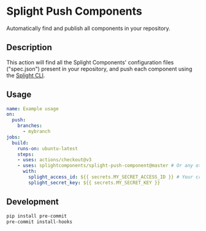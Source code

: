 # Splight Push Components

Automatically find and publish all components in your repository.

## Description

This action will find all the Splight Components' configuration files ("spec.json") present in your repository, and push each component using the [Splight CLI](https://pypi.org/project/splight-cli/).

## Usage

```yml
name: Example usage
on:
  push:
    branches:
      - mybranch
jobs:
  build:
    runs-on: ubuntu-latest
    steps:
    - uses: actions/checkout@v3
    - uses: splightcomponents/splight-push-component@master # Or any other branch/tag
      with:
        splight_access_id: ${{ secrets.MY_SECRET_ACCESS_ID }} # Your credentials as action secrets
        splight_secret_key: ${{ secrets.MY_SECRET_KEY }}
```

## Development
```bash
pip install pre-commit
pre-commit install-hooks
```

